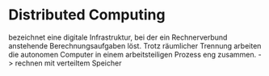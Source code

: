 # Distributed Computing
bezeichnet eine digitale Infrastruktur, bei der ein Rechnerverbund anstehende Berechnungsaufgaben löst. Trotz räumlicher Trennung arbeiten die autonomen Computer in einem arbeitsteiligen Prozess eng zusammen. -> rechnen mit verteiltem Speicher

